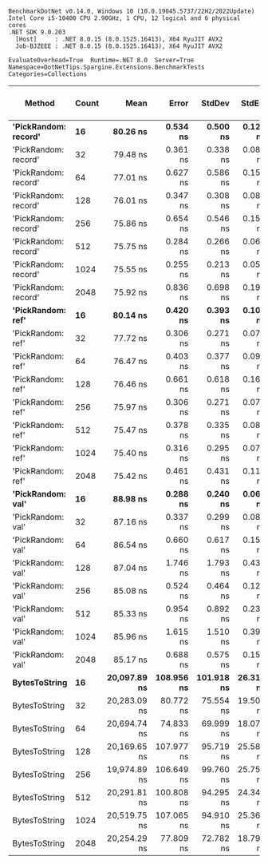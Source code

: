 ```

BenchmarkDotNet v0.14.0, Windows 10 (10.0.19045.5737/22H2/2022Update)
Intel Core i5-10400 CPU 2.90GHz, 1 CPU, 12 logical and 6 physical cores
.NET SDK 9.0.203
  [Host]     : .NET 8.0.15 (8.0.1525.16413), X64 RyuJIT AVX2
  Job-BJZEEE : .NET 8.0.15 (8.0.1525.16413), X64 RyuJIT AVX2

EvaluateOverhead=True  Runtime=.NET 8.0  Server=True  
Namespace=DotNetTips.Spargine.Extensions.BenchmarkTests  Categories=Collections  

```
| Method               | Count | Mean         | Error      | StdDev     | StdErr    | Min          | Q1           | Median       | Q3           | Max          | Op/s         | CI99.9% Margin | Iterations | Kurtosis | MValue | Skewness | Rank | LogicalGroup | Baseline | Gen0   | Exceptions | Code Size | Completed Work Items | Lock Contentions | Allocated |
|--------------------- |------ |-------------:|-----------:|-----------:|----------:|-------------:|-------------:|-------------:|-------------:|-------------:|-------------:|---------------:|-----------:|---------:|-------:|---------:|-----:|------------- |--------- |-------:|-----------:|----------:|---------------------:|-----------------:|----------:|
| **&#39;PickRandom: record&#39;** | **16**    |     **80.26 ns** |   **0.534 ns** |   **0.500 ns** |  **0.129 ns** |     **79.59 ns** |     **79.83 ns** |     **80.37 ns** |     **80.51 ns** |     **81.46 ns** | **12,459,875.6** |       **7.436 ns** |      **15.00** |    **2.812** |  **2.000** |   **0.5885** |    **1** | *****            | **No**       |      **-** |          **-** |     **568 B** |                    **-** |                **-** |         **-** |
| &#39;PickRandom: record&#39; | 32    |     79.48 ns |   0.361 ns |   0.338 ns |  0.087 ns |     79.04 ns |     79.22 ns |     79.46 ns |     79.65 ns |     80.17 ns | 12,581,610.7 |       7.456 ns |      15.00 |    2.181 |  2.000 |   0.6557 |    1 | *            | No       |      - |          - |     568 B |                    - |                - |         - |
| &#39;PickRandom: record&#39; | 64    |     77.01 ns |   0.627 ns |   0.586 ns |  0.151 ns |     76.11 ns |     76.54 ns |     76.88 ns |     77.48 ns |     78.12 ns | 12,985,918.4 |       7.424 ns |      15.00 |    1.719 |  2.000 |   0.2396 |    1 | *            | No       |      - |          - |     568 B |                    - |                - |         - |
| &#39;PickRandom: record&#39; | 128   |     76.01 ns |   0.347 ns |   0.308 ns |  0.082 ns |     75.45 ns |     75.85 ns |     75.98 ns |     76.25 ns |     76.46 ns | 13,156,968.6 |       6.959 ns |      14.00 |    1.865 |  2.000 |  -0.2026 |    1 | *            | No       |      - |          - |     568 B |                    - |                - |         - |
| &#39;PickRandom: record&#39; | 256   |     75.86 ns |   0.654 ns |   0.546 ns |  0.151 ns |     75.03 ns |     75.47 ns |     75.82 ns |     76.14 ns |     77.16 ns | 13,182,272.6 |       6.424 ns |      13.00 |    3.042 |  2.000 |   0.7073 |    1 | *            | No       |      - |          - |     568 B |                    - |                - |         - |
| &#39;PickRandom: record&#39; | 512   |     75.75 ns |   0.284 ns |   0.266 ns |  0.069 ns |     75.17 ns |     75.61 ns |     75.77 ns |     75.93 ns |     76.17 ns | 13,201,354.1 |       7.466 ns |      15.00 |    2.497 |  2.000 |  -0.4266 |    1 | *            | No       |      - |          - |     568 B |                    - |                - |         - |
| &#39;PickRandom: record&#39; | 1024  |     75.55 ns |   0.255 ns |   0.213 ns |  0.059 ns |     75.11 ns |     75.42 ns |     75.65 ns |     75.68 ns |     75.83 ns | 13,236,284.8 |       6.470 ns |      13.00 |    2.188 |  2.000 |  -0.7275 |    1 | *            | No       |      - |          - |     568 B |                    - |                - |         - |
| &#39;PickRandom: record&#39; | 2048  |     75.92 ns |   0.836 ns |   0.698 ns |  0.194 ns |     75.18 ns |     75.48 ns |     75.76 ns |     76.02 ns |     77.70 ns | 13,171,658.6 |       6.403 ns |      13.00 |    3.855 |  2.000 |   1.3721 |    1 | *            | No       |      - |          - |     568 B |                    - |                - |         - |
| **&#39;PickRandom: ref&#39;**    | **16**    |     **80.14 ns** |   **0.420 ns** |   **0.393 ns** |  **0.101 ns** |     **79.38 ns** |     **79.85 ns** |     **80.22 ns** |     **80.39 ns** |     **80.86 ns** | **12,477,587.9** |       **7.449 ns** |      **15.00** |    **2.151** |  **2.000** |  **-0.1976** |    **1** | *****            | **No**       |      **-** |          **-** |     **568 B** |                    **-** |                **-** |         **-** |
| &#39;PickRandom: ref&#39;    | 32    |     77.72 ns |   0.306 ns |   0.271 ns |  0.073 ns |     77.34 ns |     77.44 ns |     77.80 ns |     77.90 ns |     78.24 ns | 12,867,172.5 |       6.964 ns |      14.00 |    1.808 |  2.000 |   0.0319 |    1 | *            | No       |      - |          - |     568 B |                    - |                - |         - |
| &#39;PickRandom: ref&#39;    | 64    |     76.47 ns |   0.403 ns |   0.377 ns |  0.097 ns |     75.90 ns |     76.14 ns |     76.58 ns |     76.74 ns |     77.01 ns | 13,077,082.4 |       7.451 ns |      15.00 |    1.336 |  2.000 |   0.0490 |    1 | *            | No       |      - |          - |     568 B |                    - |                - |         - |
| &#39;PickRandom: ref&#39;    | 128   |     76.46 ns |   0.661 ns |   0.618 ns |  0.160 ns |     75.66 ns |     76.09 ns |     76.33 ns |     76.80 ns |     77.87 ns | 13,079,060.8 |       7.420 ns |      15.00 |    2.560 |  2.000 |   0.7602 |    1 | *            | No       |      - |          - |     568 B |                    - |                - |         - |
| &#39;PickRandom: ref&#39;    | 256   |     75.97 ns |   0.306 ns |   0.271 ns |  0.073 ns |     75.56 ns |     75.81 ns |     75.96 ns |     76.06 ns |     76.47 ns | 13,163,221.3 |       6.964 ns |      14.00 |    2.186 |  2.000 |   0.3254 |    1 | *            | No       |      - |          - |     568 B |                    - |                - |         - |
| &#39;PickRandom: ref&#39;    | 512   |     75.47 ns |   0.378 ns |   0.335 ns |  0.089 ns |     74.98 ns |     75.18 ns |     75.57 ns |     75.67 ns |     76.10 ns | 13,250,131.4 |       6.955 ns |      14.00 |    1.834 |  2.000 |   0.0525 |    1 | *            | No       |      - |          - |     568 B |                    - |                - |         - |
| &#39;PickRandom: ref&#39;    | 1024  |     75.40 ns |   0.316 ns |   0.295 ns |  0.076 ns |     74.95 ns |     75.17 ns |     75.42 ns |     75.60 ns |     75.82 ns | 13,262,858.7 |       7.462 ns |      15.00 |    1.610 |  2.000 |  -0.1241 |    1 | *            | No       |      - |          - |     568 B |                    - |                - |         - |
| &#39;PickRandom: ref&#39;    | 2048  |     75.42 ns |   0.461 ns |   0.431 ns |  0.111 ns |     74.60 ns |     75.19 ns |     75.45 ns |     75.78 ns |     76.08 ns | 13,259,256.9 |       7.444 ns |      15.00 |    1.843 |  2.000 |  -0.2444 |    1 | *            | No       |      - |          - |     568 B |                    - |                - |         - |
| **&#39;PickRandom: val&#39;**    | **16**    |     **88.98 ns** |   **0.288 ns** |   **0.240 ns** |  **0.067 ns** |     **88.49 ns** |     **88.82 ns** |     **89.00 ns** |     **89.21 ns** |     **89.28 ns** | **11,238,009.0** |       **6.467 ns** |      **13.00** |    **2.007** |  **2.000** |  **-0.3794** |    **2** | *****            | **No**       |      **-** |          **-** |     **615 B** |                    **-** |                **-** |         **-** |
| &#39;PickRandom: val&#39;    | 32    |     87.16 ns |   0.337 ns |   0.299 ns |  0.080 ns |     86.48 ns |     87.12 ns |     87.20 ns |     87.40 ns |     87.48 ns | 11,472,945.6 |       6.960 ns |      14.00 |    2.767 |  2.000 |  -0.9407 |    2 | *            | No       |      - |          - |     615 B |                    - |                - |         - |
| &#39;PickRandom: val&#39;    | 64    |     86.54 ns |   0.660 ns |   0.617 ns |  0.159 ns |     85.61 ns |     86.11 ns |     86.56 ns |     86.88 ns |     87.75 ns | 11,554,837.2 |       7.420 ns |      15.00 |    1.953 |  2.000 |   0.1041 |    2 | *            | No       |      - |          - |     615 B |                    - |                - |         - |
| &#39;PickRandom: val&#39;    | 128   |     87.04 ns |   1.746 ns |   1.793 ns |  0.435 ns |     85.00 ns |     85.45 ns |     86.19 ns |     88.82 ns |     89.31 ns | 11,488,872.6 |       8.283 ns |      17.00 |    1.004 |  2.000 |   0.0991 |    2 | *            | No       |      - |          - |     615 B |                    - |                - |         - |
| &#39;PickRandom: val&#39;    | 256   |     85.08 ns |   0.524 ns |   0.464 ns |  0.124 ns |     84.42 ns |     84.74 ns |     84.94 ns |     85.31 ns |     86.13 ns | 11,754,092.7 |       6.938 ns |      14.00 |    2.585 |  2.000 |   0.7392 |    2 | *            | No       |      - |          - |     615 B |                    - |                - |         - |
| &#39;PickRandom: val&#39;    | 512   |     85.33 ns |   0.954 ns |   0.892 ns |  0.230 ns |     84.20 ns |     84.69 ns |     85.37 ns |     85.88 ns |     87.53 ns | 11,719,609.7 |       7.385 ns |      15.00 |    3.021 |  2.000 |   0.7011 |    2 | *            | No       |      - |          - |     615 B |                    - |                - |         - |
| &#39;PickRandom: val&#39;    | 1024  |     85.96 ns |   1.615 ns |   1.510 ns |  0.390 ns |     84.47 ns |     84.80 ns |     85.48 ns |     87.01 ns |     88.45 ns | 11,632,755.3 |       7.305 ns |      15.00 |    1.727 |  2.000 |   0.7121 |    2 | *            | No       |      - |          - |     615 B |                    - |                - |         - |
| &#39;PickRandom: val&#39;    | 2048  |     85.17 ns |   0.688 ns |   0.575 ns |  0.159 ns |     84.46 ns |     84.75 ns |     85.05 ns |     85.57 ns |     86.10 ns | 11,741,356.0 |       6.420 ns |      13.00 |    1.625 |  2.000 |   0.4670 |    2 | *            | No       |      - |          - |     615 B |                    - |                - |         - |
| **BytesToString**        | **16**    | **20,097.89 ns** | **108.956 ns** | **101.918 ns** | **26.315 ns** | **19,923.36 ns** | **20,023.28 ns** | **20,096.07 ns** | **20,175.88 ns** | **20,271.76 ns** |     **49,756.5** |      **-5.658 ns** |      **15.00** |    **1.858** |  **2.000** |   **0.1273** |    **3** | *****            | **No**       | **0.3967** |          **-** |        **NA** |                    **-** |                **-** |   **36888 B** |
| BytesToString        | 32    | 20,283.09 ns |  80.772 ns |  75.554 ns | 19.508 ns | 20,142.76 ns | 20,226.71 ns | 20,281.82 ns | 20,349.85 ns | 20,390.67 ns |     49,302.2 |      -2.254 ns |      15.00 |    1.709 |  2.000 |  -0.2120 |    3 | *            | No       | 0.3967 |          - |        NA |                    - |                - |   36888 B |
| BytesToString        | 64    | 20,694.74 ns |  74.833 ns |  69.999 ns | 18.074 ns | 20,579.74 ns | 20,637.31 ns | 20,694.30 ns | 20,733.04 ns | 20,822.21 ns |     48,321.4 |      -1.537 ns |      15.00 |    1.813 |  2.000 |   0.1420 |    3 | *            | No       | 0.3967 |          - |        NA |                    - |                - |   36888 B |
| BytesToString        | 128   | 20,169.65 ns | 107.977 ns |  95.719 ns | 25.582 ns | 19,914.08 ns | 20,147.39 ns | 20,202.41 ns | 20,218.51 ns | 20,294.83 ns |     49,579.5 |      -5.791 ns |      14.00 |    4.070 |  2.000 |  -1.2278 |    3 | *            | No       | 0.3967 |          - |        NA |                    - |                - |   36888 B |
| BytesToString        | 256   | 19,974.89 ns | 106.649 ns |  99.760 ns | 25.758 ns | 19,862.37 ns | 19,888.57 ns | 19,939.00 ns | 20,062.12 ns | 20,166.16 ns |     50,062.8 |      -5.379 ns |      15.00 |    1.626 |  2.000 |   0.4507 |    3 | *            | No       | 0.3967 |          - |        NA |                    - |                - |   36888 B |
| BytesToString        | 512   | 20,291.81 ns | 100.808 ns |  94.295 ns | 24.347 ns | 20,125.67 ns | 20,248.54 ns | 20,322.09 ns | 20,339.10 ns | 20,446.25 ns |     49,281.0 |      -4.673 ns |      15.00 |    2.101 |  2.000 |  -0.4499 |    3 | *            | No       | 0.3967 |          - |        NA |                    - |                - |   36888 B |
| BytesToString        | 1024  | 20,519.75 ns | 107.065 ns |  94.910 ns | 25.366 ns | 20,410.93 ns | 20,452.93 ns | 20,496.98 ns | 20,572.45 ns | 20,766.84 ns |     48,733.5 |      -5.683 ns |      14.00 |    3.656 |  2.000 |   1.0487 |    3 | *            | No       | 0.3967 |          - |        NA |                    - |                - |   36888 B |
| BytesToString        | 2048  | 20,254.29 ns |  77.809 ns |  72.782 ns | 18.792 ns | 20,117.75 ns | 20,213.87 ns | 20,262.57 ns | 20,284.59 ns | 20,381.55 ns |     49,372.3 |      -1.896 ns |      15.00 |    2.377 |  2.000 |   0.0120 |    3 | *            | No       | 0.3967 |          - |        NA |                    - |                - |   36888 B |
